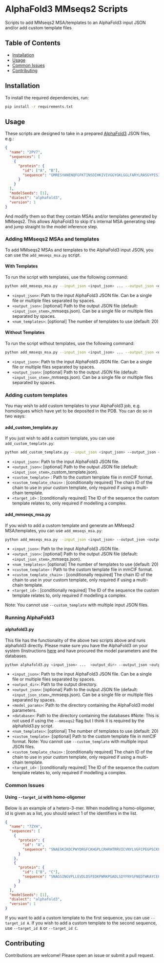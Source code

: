 # AlphaFold3 MMseqs2 Scripts
Scripts to add MMseqs2 MSA/templates to an AlphaFold3 input JSON and/or add custom template files 

## Table of Contents
- [Installation](#installation)
- [Usage](#usage)
- [Common Issues](#common-issues)
- [Contributing](#contributing)

## Installation

To install the required dependencies, run:

```bash
pip install -r requirements.txt
```

## Usage

These scripts are designed to take in a prepared [AlphaFold3](https://github.com/google-deepmind/alphafold3/tree/main) JSON files, e.g.:

```json
{
  "name": "2PV7",
  "sequences": [
    {
      "protein": {
        "id": ["A", "B"],
        "sequence": "GMRESYANENQFGFKTINSDIHKIVIVGGYGKLGGLFARYLRASGYPISILDREDWAVAESILANADVVIVSVPINLTLETIERLKPYLTENMLLADLTSVKREPLAKMLEVHTGAVLGLHPMFGADIASMAKQVVVRCDGRFPERYEWLLEQIQIWGAKIYQTNATEHDHNMTYIQALRHFSTFANGLHLSKQPINLANLLALSSPIYRLELAMIGRLFAQDAELYADIIMDKSENLAVIETLKQTYDEALTFFENNDRQGFIDAFHKVRDWFGDYSEQFLKESRQLLQQANDLKQG"
      }
    }
  ],
  "modelSeeds": [1],
  "dialect": "alphafold3",
  "version": 1
}
```

And modify them so that they contain MSAs and/or templates generated by MMseqs2. This allows AlphaFold3 to skip it's internal MSA generating step and jump straight to the model inference step.


### Adding MMseqs2 MSAs and templates

To add MMseqs2 MSAs and templates to the AlphaFold3 input JSON, you can use the `add_mmseqs_msa.py` script.

#### With Templates

To run the script with templates, use the following command:

```bash
python add_mmseqs_msa.py --input_json <input_json> ... --output_json <output_json> ... --templates --num_templates <num_templates>
```

- `<input_json>`: Path to the input AlphaFold3 JSON file. Can be a single file or multiple files separated by spaces.
- `<output_json>`: [optional] Path to the output JSON file (default: `<input_json_stem>`_mmseqs.json).  Can be a single file or multiple files separated by spaces.
- `<num_templates>`: [optional] The number of templates to use (default: 20)


#### Without Templates

To run the script without templates, use the following command:

```bash
python add_mmseqs_msa.py --input_json <input_json> ... --output_json <output_json> ...
```

- `<input_json>`: Path to the input AlphaFold3 JSON file. Can be a single file or multiple files separated by spaces.
- `<output_json>`: [optional] Path to the output JSON file (default: `<input_json_stem>`_mmseqs.json). Can be a single file or multiple files separated by spaces.


### Adding custom templates

You may wish to add custom templates to your AlphaFold3 job, e.g. homologues which have yet to be deposited in the PDB. You can do so in two ways:

#### add_custom_template.py

If you just wish to add a custom template, you can use `add_custom_template.py`:

```bash
python add_custom_template.py --input_json <input_json> --output_json <output_json> --custom_template <custom_template> --custom_template_chain <custom_template_chain> --target_id <target_id>
```

- `<input_json>`: Path to the input AlphaFold3 JSON file.
- `<output_json>`: [optional] Path to the output JSON file (default: `<input_json_stem>`_custom_template.json).
- `<custom_template>` : Path to the custom template file in mmCIF format. 
- `<custom_template_chain>` : [conditionally required] The chain ID of the chain to use in your custom template, only required if using a multi-chain template. 
- `<target_id>` : [conditionally required] The ID of the sequence the custom template relates to, only required if modelling a complex.


#### add_mmseqs_msa.py

If you wish to add a custom template and generate an MMseqs2 MSA/templates, you can use `add_mmseqs_msa.py`: 

```bash
python add_mmseqs_msa.py --input_json <input_json> --output_json <output_json> --templates --num_templates <num_templates> --custom_template <custom_template> --custom_template_chain <custom_template_chain> --target_id <target_id>
```

- `<input_json>`: Path to the input AlphaFold3 JSON file. 
- `<output_json>`: [optional] Path to the output JSON file (default: `<input_json_stem>`_mmseqs.json). 
- `<num_templates>`: [optional] The number of templates to use (default: 20)
- `<custom_template>` : Path to the custom template file in mmCIF format. 
- `<custom_template_chain>` : [conditionally required] The chain ID of the chain to use in your custom template, only required if using a multi-chain template. 
- `<target_id>` : [conditionally required] The ID of the sequence the custom template relates to, only required if modelling a complex.

Note: You cannot use `--custom_template` with multiple input JSON files.

### Running AlphaFold3

#### alphafold3.py

This file has the functionality of the above two scripts above and runs alphafold3 directly. Please make sure
you have the AlphaFold3 on your system (Instructions [here](https://github.com/google-deepmind/alphafold3/blob/main/docs/installation.md) and have procured the model parameters and the databases.

```bash
python alphafold3.py <input_json> ...  <output_dir> --output_json <output_json> ... --model_params <model_params> --database <database> --mmseqs2 --num_templates <num_templates> --custom_template <custom_template> --custom_template_chain <custom_template_chain> --target_id <target_id>
```

- `<input_json>`: Path to the input AlphaFold3 JSON file. Can be a single file or multiple files separated by spaces.
- `<output_dir>`: Path to the output directory.
- `<output_json>`: [optional] Path to the output JSON file (default: `<input_json_stem>`_mmseqs.json). Can be a single file or multiple files separated by spaces.
- `<model_params>`: Path to the directory containing the AlphaFold3 model parameters.
- `<database>`: Path to the directory containing the databases #Note: This is not used if using the `--mmseqs2` flag but I think it is required by the alphafold3.py script.
- `<num_templates>`: [optional] The number of templates to use (default: 20)
- `<custom_template>` :[optional] Path to the custom template file in mmCIF format. Note: You cannot use `--custom_template` with multiple input JSON files.
- `<custom_template_chain>` : [conditionally required] The chain ID of the chain to use in your custom template, only required if using a multi-chain template.
- `<target_id>` : [conditionally required] The ID of the sequence the custom template relates to, only required if modelling a complex.



### Common Issues

#### Using `--target_id` with homo-oligomer

Below is an example of a hetero-3-mer. When modelling a homo-oligomer, id is given as a list, you should select 1 of the identifiers in the list. 

```json
{
  "name": "7ZYH",
  "sequences": [
    {
      "protein": {
        "id": "A",
        "sequence": "SNAESKIKDCPWYDRGFCKHGPLCRHRHTRRVICVNYLVGFCPEGPSCKFMHPRFELPMGTTEQ"
      }
    },
    {
      "protein": {
        "id": ["B", "C"],
        "sequence": "SNAGSINGVPLLEVDLDSFEDKPWRKPGADLSDYFNYGFNEDTWKAYCEKQKRIRMGLEVIPVTSTTNK"
      }
    }
  ],
  "modelSeeds": [1],
  "dialect": "alphafold3",
  "version": 1
}
```

If you want to add a custom template to the first sequence, you can use `--target_id A`. If you wish to add a custom template to the second sequence, use `--target_id B` or `--target_id C`.


## Contributing

Contributions are welcome! Please open an issue or submit a pull request.
